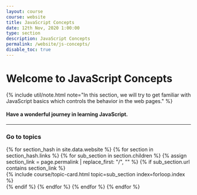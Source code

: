 ```yaml
---
layout: course
course: website
title: JavaScript Concepts
date: 12th Nov, 2020 1:00:00
type: section
description: JavaScript Concepts
permalink: /website/js-concepts/
disable_toc: true
---
```


# Welcome to JavaScript Concepts

{% include util/note.html
    note="In this section, we will try to get familiar with JavaScript basics which controls the behavior in the web pages."
%}

#### Have a wonderful journey in learning JavaScript.

<div class="section-index">
  <hr class="panel-line">

  <div class="container-fluid mt-4">
    <div class="row">
      <div class="col-md-12">
        <h3 class="mt-1">Go to topics</h3>
      </div>
    </div>
    <div class="row">
    {% for section_hash in site.data.website %}
      {% for section in section_hash.links %}
        {% for sub_section in section.children %}
          {% assign section_link = page.permalink | replace_first: "/", "" %}
          {% if sub_section.url contains section_link %}
            <div class="col-md-6">
              {% include course/topic-card.html
                          topic=sub_section index=forloop.index %}
            </div>
          {% endif %}
        {% endfor %}
      {% endfor %}
    {% endfor %}
    </div>
  </div>
</div>
